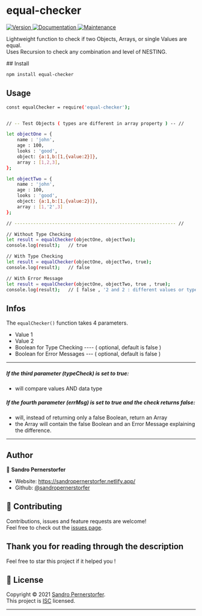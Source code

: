 <h1>equal-checker</h1>
<p>
  <a href="https://www.npmjs.com/package/equal-checker" target="_blank">
    <img alt="Version" src="https://img.shields.io/npm/v/equal-checker.svg">
  </a>
  <a href="https://github.com/sandropernerstorfer/equal-checker-npm#readme" target="_blank">
    <img alt="Documentation" src="https://img.shields.io/badge/documentation-yes-brightgreen.svg" />
  </a>
  <a href="https://github.com/sandropernerstorfer/equal-checker-npm/graphs/commit-activity" target="_blank">
    <img alt="Maintenance" src="https://img.shields.io/badge/Maintained%3F-yes-green.svg" />
  </a>
</p>
<p>
  Lightweight function to check if two Objects, Arrays, or single Values are equal.<br>
  Uses Recursion to check any combination and level of NESTING.
</p>
## Install

```sh
npm install equal-checker
```

## Usage

```sh
const equalChecker = require('equal-checker');


// -- Test Objects ( types are different in array property ) -- //

let objectOne = {
    name : 'john',
    age : 100,
    looks : 'good',
    object: {a:1,b:[1,{value:2}]},
    array : [1,2,3],
};

let objectTwo = {
    name : 'john',
    age : 100,
    looks : 'good',
    object: {a:1,b:[1,{value:2}]},
    array : [1,'2',3]
};

// ------------------------------------------------------------ //

// Without Type Checking
let result = equalChecker(objectOne, objectTwo);
console.log(result);   // true

// With Type Checking
let result = equalChecker(objectOne, objectTwo, true);
console.log(result);   // false

// With Error Message
let result = equalChecker(objectOne, objectTwo, true , true);
console.log(result);   // [ false , '2 and 2 : different values or types'];

```

## Infos

The ```equalChecker()``` function takes 4 parameters.
* Value 1
* Value 2
* Boolean for Type Checking ---- ( optional, default is false )
* Boolean for Error Messages --- ( optional, default is false )
---
##### If the third parameter (typeCheck) is set to true:
* will compare values AND data type
##### If the fourth parameter (errMsg) is set to true and the check returns false:
* will, instead of returning only a false Boolean, return an Array
* the Array will contain the false Boolean and an Error Message explaining the difference.
---
## Author
👤 **Sandro Pernerstorfer**
* Website: https://sandropernerstorfer.netlify.app/
* Github: [@sandropernerstorfer](https://github.com/sandropernerstorfer)

## 🤝 Contributing
Contributions, issues and feature requests are welcome!<br />Feel free to check out the [issues page](https://github.com/sandropernerstorfer/equal-checker-npm/issues).

## Thank you for reading through the description

Feel free to star this project if it helped you !

## 📝 License

Copyright © 2021 [Sandro Pernerstorfer](https://github.com/sandropernerstorfer).<br />
This project is [ISC](https://github.com/sandropernerstorfer/equal-checker-npm/blob/master/LICENSE) licensed.

***